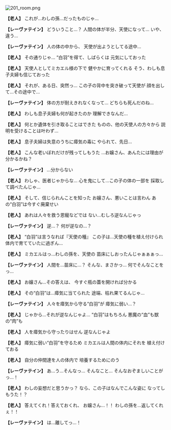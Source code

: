 
![201_room.png](../images/backgrounds/201_room.png)

**【老人】**
これが…わしの孫…だったものじゃ…

**【レーヴァテイン】**
どういうこと…？
人間の体が半分、天使になって…
いや、違う…

**【レーヴァテイン】**
人の体の中から、
天使が出ようとしてる途中…

**【老人】**
その通りじゃ…
“白羽”を得て、しばらくは
元気にしておった

**【老人】**
天使人としてミカエル様の下で
健やかに育ってくれる
そう、わしも息子夫婦も信じておった

**【老人】**
それが、ある日、突然っ…
この子の背中を突き破って天使が
顔を出して…その途中で…

**【レーヴァテイン】**
体の方が耐えきれなくなって…
どちらも死んだのね…

**【老人】**
わしも息子夫婦も何が起きたのか
理解できなんだ…

**【老人】**
何とか遺体を引き取ることはできた
ものの、他の天使人の方々から
説明を受けることは叶わず…

**【老人】**
息子夫婦は失意のうちに瘴気の毒に
やられて、先日…

**【老人】**
こんな老いぼれだけが残ってしもうた
…お嬢さん、あんたには理由が
分かるかね？

**【レーヴァテイン】**
…分からない

**【老人】**
わしゃ、医者じゃからな…
心を鬼にして…この子の体の一部を
採取して調べたんじゃ…

**【老人】**
そして、信じられんことを知った
お嬢さん、悪いことは言わん
あの“白羽”は今すぐ廃棄せい

**【老人】**
あれは人々を救う恩寵などでは
ない…むしろ逆なんじゃっ

**【レーヴァテイン】**
逆…？
何が逆なの…？

**【老人】**
“白羽”は言うなれば『天使の種』
この子は…天使の種を植え付けられ
体内で育てていたに過ぎん…

**【老人】**
ミカエルはっ…わしの孫を、天使の
苗床にしおったんじゃぁぁぁっ…

**【レーヴァテイン】**
人間を…苗床に…？
そんな、まさかっ…
何でそんなことをっ…

**【老人】**
お嬢さん…その答えは、
今すぐ瓶の蓋を開ければ分かる

**【老人】**
その“白羽”は…瘴気に当てられた
途端、枯れ果てるんじゃ…

**【レーヴァテイン】**
人々を瘴気から守る“白羽”が
瘴気に弱い…？

**【老人】**
じゃから…それが逆なんじゃよ…
“白羽”はもちろん
悪魔の“血”も獣の“肉”も

**【老人】**
人を瘴気から守ったりはせん
逆なんじゃよ

**【老人】**
瘴気に弱い“白羽”を守るため
ミカエルは人間の体内にそれを
植え付けておる

**【老人】**
自分の仲間達を人の体内で
培養するためにのう

**【レーヴァテイン】**
あ…う…そんなっ…
そんなこと…
そんなおぞましいことがっ…！

**【老人】**
わしの妄想だと思うかっ？
なら、この子はなんでこんな姿に
なってしもうた！？

**【老人】**
答えてくれ！答えておくれ、
お嬢さん…！！
わしの孫を…返してくれぇ！！

**【レーヴァテイン】**
は…離してっ…！